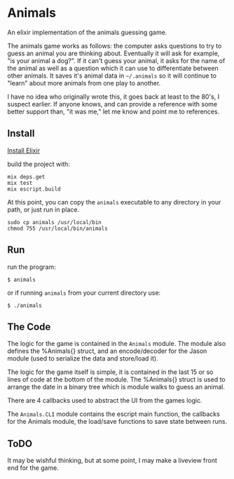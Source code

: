 # Animals

An elixir implementation of the animals guessing game.

The animals game works as follows: the computer asks questions to try
to guess an animal you are thinking about.  Eventually it will ask for
example, "is your animal a dog?".  If it can't guess your animal, it
asks for the name of the animal as well as a question which it can use
to differentiate between other animals.  It saves it's animal data in
`~/.animals` so it will continue to "learn" about more animals from
one play to another.

I have no idea who originally wrote this, it goes back at least to the
80's, I suspect earlier.  If anyone knows, and can provide a reference
with some better support than, "it was me," let me know and point me
to references.

## Install

[Install Elixir](https://elixir-lang.org/install.html)

build the project with:

```
mix deps.get
mix test
mix escript.build
```

At this point, you can copy the `animals` executable to any directory
in your path, or just run in place.

```
sudo cp animals /usr/local/bin
chmod 755 /usr/local/bin/animals
```

## Run

run the program:

```
$ animals
```

or if running `animals` from your current directory use:

```
$ ./animals
```

## The Code

The logic for the game is contained in the `Animals` module.  The
module also defines the %Animals{} struct, and an encode/decoder for
the Jason module (used to serialize the data and store/load it).

The logic for the game itself is simple, it is contained in the last 15
or so lines of code at the bottom of the module.  The %Animals{}
struct is used to arrange the date in a binary tree which is module
walks to guess an animal.

There are 4 callbacks used to abstract the UI from the games logic.

The `Animals.CLI` module contains the escript main function, the
callbacks for the Animals module, the load/save functions to save
state between runs.

## ToDO

It may be wishful thinking, but at some point, I may make a liveview
front end for the game.
